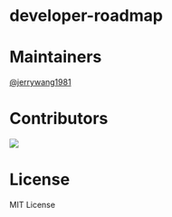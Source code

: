 # developer-roadmap



# Maintainers
[@jerrywang1981](https://github.com/jerrywang1981)

# Contributors
[![](https://github.com/jerrywang1981.png?size=50)](https://github.com/jerrywang1981)

# License
MIT License
